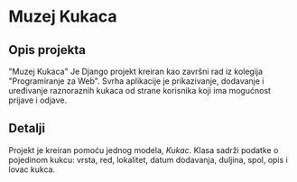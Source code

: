 # Muzej Kukaca

## Opis projekta
"Muzej Kukaca" Je Django projekt kreiran kao završni rad iz kolegija "Programiranje za Web".
Svrha aplikacije je prikazivanje, dodavanje i uređivanje raznoraznih kukaca od strane korisnika koji ima mogućnost prijave i odjave.

## Detalji
Projekt je kreiran pomoću jednog modela, *Kukac*. Klasa sadrži podatke o pojedinom kukcu: vrsta, red, lokalitet, datum dodavanja, duljina, spol, opis i lovac kukca.
